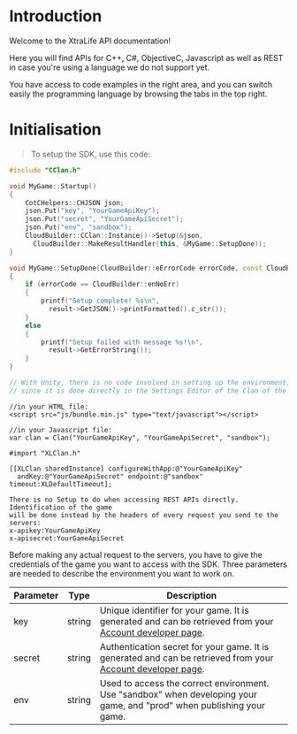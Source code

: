 # Introduction

Welcome to the XtraLife API documentation!

Here you will find APIs for C++, C#, ObjectiveC, Javascript as well as REST in case you're using a language we do not support yet.

You have access to code examples in the right area, and you can switch easily the programming language by browsing the tabs in the top right.

# Initialisation

> To setup the SDK, use this code:

```cpp
#include "CClan.h"

void MyGame::Startup()
{
    CotCHelpers::CHJSON json;
    json.Put("key", "YourGameApiKey");
    json.Put("secret", "YourGameApiSecret");
    json.Put("env", "sandbox");
    CloudBuilder::CClan::Instance()->Setup(&json,
      CloudBuilder::MakeResultHandler(this, &MyGame::SetupDone));
}

void MyGame::SetupDone(CloudBuilder::eErrorCode errorCode, const CloudBuilder::CCloudResult *result)
{
    if (errorCode == CloudBuilder::enNoErr)
    {
        printf("Setup complete! %s\n",
          result->GetJSON()->printFormatted().c_str());
    }
    else
    {
        printf("Setup failed with message %s!\n",
          result->GetErrorString());
    }
}
```

```csharp
// With Unity, there is no code involved in setting up the environment,
// since it is done directly in the Settings Editor of the Clan of the Cloud object.
```

```javascript--client
//in your HTML file:
<script src="js/bundle.min.js" type="text/javascript"></script>

//in your Javascript file:
var clan = Clan("YourGameApiKey", "YourGameApiSecret", "sandbox");
```

```objective_c
#import "XLClan.h"

[[XLClan sharedInstance] configureWithApp:@"YourGameApiKey"
  andKey:@"YourGameApiSecret" endpoint:@"sandbox" timeout:XLDefaultTimeout];
```

```http
There is no Setup to do when accessing REST APIs directly. Identification of the game
will be done instead by the headers of every request you send to the servers:
x-apikey:YourGameApiKey
x-apisecret:YourGameApiSecret
```

Before making any actual request to the servers, you have to give the credentials
of the game you want to access with the SDK. Three parameters are needed to describe
the environment you want to work on.

Parameter | Type | Description
--------- | ---- | -----------
key | string | Unique identifier for your game. It is generated and can be retrieved from your [Account developer page](https://account.clanofthecloud.com).
secret | string | Authentication secret for your game. It is generated and can be retrieved from your [Account developer page](https://account.clanofthecloud.com).
env | string | Used to access the correct environment. Use "sandbox" when developing your game, and "prod" when publishing your game.
